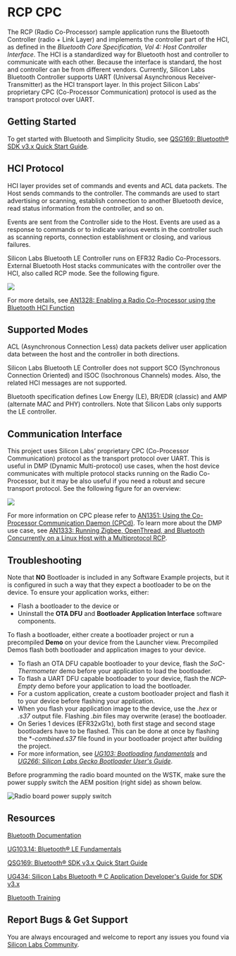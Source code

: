 # RCP CPC

The RCP (Radio Co-Processor) sample application runs the Bluetooth Controller (radio + Link Layer) and implements the controller part of the HCI, as defined in the *Bluetooth Core Specification, Vol 4: Host Controller Interface*. The HCI is a standardized way for Bluetooth host and controller to communicate with each other. Because the interface is standard, the host and controller can be from different vendors. Currently, Silicon Labs Bluetooth Controller supports UART (Universal Asynchronous Receiver-Transmitter) as the HCI transport layer. In this project Silicon Labs’ proprietary CPC (Co-Processor Communication) protocol is used as the transport protocol over UART.



## Getting Started

To get started with Bluetooth and Simplicity Studio, see [QSG169: Bluetooth® SDK v3.x Quick Start Guide](https://www.silabs.com/documents/public/quick-start-guides/qsg169-bluetooth-sdk-v3x-quick-start-guide.pdf).



## HCI Protocol

HCI layer provides set of commands and events and ACL data packets. The Host sends commands to the controller. The commands are used to start advertising or scanning, establish connection to another Bluetooth device, read status information from the controller, and so on.

Events are sent from the Controller side to the Host. Events are used as a response to commands or to indicate various events in the controller such as scanning reports, connection establishment or closing, and various failures.

Silicon Labs Bluetooth LE Controller runs on EFR32 Radio Co-Processors. External Bluetooth Host stacks communicates with the controller over the HCI, also called RCP mode. See the following figure.

![](readme_img1.png)

For more details, see [AN1328: Enabling a Radio Co-Processor using the Bluetooth HCI Function](https://www.silabs.com/documents/public/application-notes/an1328-enabling-rcp-using-bt-hci.pdf)



## Supported Modes

ACL (Asynchronous Connection Less) data packets deliver user application data between the host and the controller in both directions.

Silicon Labs Bluetooth LE Controller does not support SCO (Synchronous Connection Oriented) and ISOC (Isochronous Channels) modes. Also, the related HCI messages are not supported.

Bluetooth specification defines Low Energy (LE), BR/EDR (classic) and AMP (alternate MAC and PHY) controllers. Note that Silicon Labs only supports the LE controller.



## Communication Interface

This project uses Silicon Labs’ proprietary CPC (Co-Processor Communication) protocol as the transport protocol over UART. This is useful in DMP (Dynamic Multi-protocol) use cases, when the host device communicates with multiple protocol stacks running on the Radio Co-Processor, but it may be also useful if you need a robust and secure transport protocol. See the following figure for an overview:

![](readme_img2.png)

For more information on CPC please refer to [AN1351: Using the Co-Processor Communication Daemon (CPCd)](https://www.silabs.com/documents/public/application-notes/an1351-using-co-processor-communication_daemon.pdf). To learn more about the DMP use case, see [AN1333: Running Zigbee, OpenThread, and Bluetooth Concurrently on a Linux Host with a Multiprotocol RCP](https://www.silabs.com/documents/public/application-notes/an1333-concurrent-protocols-with-802-15-4-rcp.pdf).



##  Troubleshooting

Note that __NO__ Bootloader is included in any Software Example projects, but it is configured in such a way that they expect a bootloader to be on the device. To ensure your application works, either:
- Flash a bootloader to the device or
- Uninstall the **OTA DFU** and **Bootloader Application Interface** software components.

To flash a bootloader, either create a bootloader project or run a precompiled **Demo** on your device from the Launcher view. Precompiled Demos flash both bootloader and application images to your device.

- To flash an OTA DFU capable bootloader to your device, flash the *SoC-Thermometer* demo before your application to load the bootloader.
- To flash a UART DFU capable bootloader to your device, flash the *NCP-Empty* demo before your application to load the bootloader.
- For a custom application, create a custom bootloader project and flash it to your device before flashing your application.
- When you flash your application image to the device, use the *.hex* or *.s37* output file. Flashing *.bin* files may overwrite (erase) the bootloader.
- On Series 1 devices (EFR32xG1x), both first stage and second stage bootloaders have to be flashed. This can be done at once by flashing the **-combined.s37* file found in your bootloader project after building the project.
- For more information, see *[UG103: Bootloading fundamentals](https://www.silabs.com/documents/public/user-guides/ug103-06-fundamentals-bootloading.pdf)* and *[UG266: Silicon Labs Gecko Bootloader User's Guide](https://www.silabs.com/documents/public/user-guides/ug266-gecko-bootloader-user-guide.pdf)*.

Before programming the radio board mounted on the WSTK, make sure the power supply switch the AEM position (right side) as shown below.

![Radio board power supply switch](readme_img0.png)



## Resources

[Bluetooth Documentation](https://docs.silabs.com/bluetooth/latest/)

[UG103.14: Bluetooth® LE Fundamentals](https://www.silabs.com/documents/public/user-guides/ug103-14-fundamentals-ble.pdf)

[QSG169: Bluetooth® SDK v3.x Quick Start Guide](https://www.silabs.com/documents/public/quick-start-guides/qsg169-bluetooth-sdk-v3x-quick-start-guide.pdf)

[UG434: Silicon Labs Bluetooth ® C Application Developer's Guide for SDK v3.x](https://www.silabs.com/documents/public/user-guides/ug434-bluetooth-c-soc-dev-guide-sdk-v3x.pdf)

[Bluetooth Training](https://www.silabs.com/support/training/bluetooth)



## Report Bugs & Get Support

You are always encouraged and welcome to report any issues you found via [Silicon Labs Community](https://www.silabs.com/community).